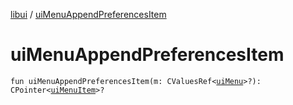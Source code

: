 [libui](README.md) / [uiMenuAppendPreferencesItem](ui-menu-append-preferences-item.md)

# uiMenuAppendPreferencesItem

`fun uiMenuAppendPreferencesItem(m: CValuesRef<`[`uiMenu`](ui-menu.md)`>?): CPointer<`[`uiMenuItem`](ui-menu-item.md)`>?`
